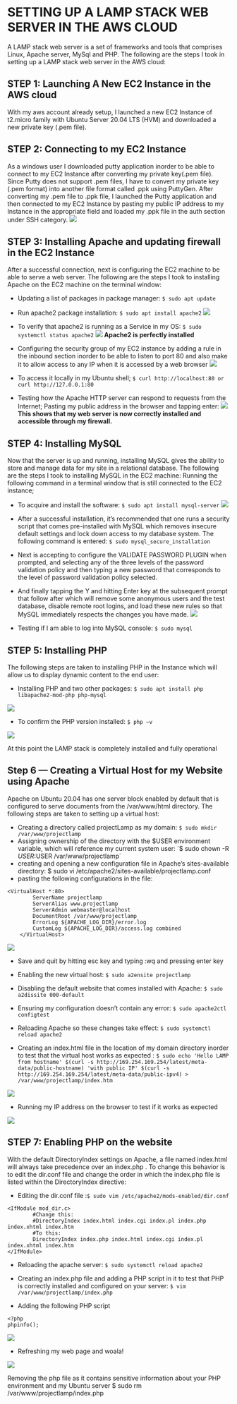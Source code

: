 # SETTING UP A LAMP STACK WEB SERVER IN THE AWS CLOUD

A LAMP stack web server is a set of frameworks and tools that comprises Linux, Apache server, MySql and PHP.
 The following are the steps I took in setting up a LAMP stack web server in the AWS cloud:
 
## STEP 1: Launching A New EC2 Instance in the AWS cloud

With my aws account already setup, I launched a new EC2 Instance of t2.micro family with Ubuntu Server 20.04 LTS (HVM) and downloaded a new private key (.pem file). 

## STEP 2: Connecting to my EC2 Instance

As a windows user I downloaded putty application inorder to be able to connect to my EC2 Instance after converting my private key(.pem file). Since Putty does not support .pem files, I have to convert my private key (.pem format) into another file format called .ppk using PuttyGen.
After converting my .pem file to .ppk file, I launched the Putty application and then connected to my EC2 Instance by pasting my public IP address to my Instance in the appropriate field and loaded my .ppk file in the auth section under SSH category. 
![](https://github.com/somex6/Darey.io-Projects/blob/main/img/lamp-images/connecting%20to%20ec2%20machine.png)

## STEP 3: Installing Apache and updating firewall in the EC2 Instance

After a successful connection, next is configuring the EC2 machine to be able to serve a web server. The following are the steps I took to installing Apache on the EC2 machine on the terminal window:
-	Updating a list of packages in package manager: `$ sudo apt update`
-	Run apache2 package installation: `$ sudo apt install apache2`
![](https://github.com/somex6/Darey.io-Projects/blob/main/img/lamp-images/installing%20apache2.png)
-	To verify that apache2 is running as a Service in my OS: `$ sudo systemctl status apache2`
![](https://github.com/somex6/Darey.io-Projects/blob/main/img/lamp-images/Apache2%20running%20perfectly.png)
 **Apache2 is perfectly installed**

- Configuring the security group of my EC2 instance by adding a rule in the inbound section inorder to be able to listen to port 80 and also make it to allow access to any IP when it is accessed by a web browser
![](https://github.com/somex6/Darey.io-Projects/blob/main/img/lamp-images/adding%20http%20rule.png)

- To access it locally in my Ubuntu shell; `$ curl http://localhost:80 or curl http://127.0.0.1:80`

- Testing how the Apache HTTP server can respond to requests from the Internet; Pasting my public address in the browser and tapping enter:
![](https://github.com/somex6/Darey.io-Projects/blob/main/img/lamp-images/Apache2%20working%20on%20browser.png)
**This shows that my web server is now correctly installed and accessible through my firewall.**

## STEP 4: Installing MySQL

Now that the server is up and running, installing MySQL gives the ability to store and manage data for my site in a relational database. The following are the steps I took to installing MySQL in the EC2 machine:
Running the following command in a terminal window that is still connected to the EC2 instance;
-	To acquire and install the software: `$ sudo apt install mysql-server`
![](https://github.com/somex6/Darey.io-Projects/blob/main/img/lamp-images/installing%20mysql%20server.png)

- After a successful installation,  it’s recommended that one runs a security script that comes pre-installed with MySQL which removes insecure default settings and lock down access to my database system. The following command is entered:
`$ sudo mysql_secure_installation`
- Next is accepting to configure the VALIDATE PASSWORD PLUGIN when prompted, and selecting any of the three levels of the password validation policy and then typing a new password that corresponds to the level of password validation policy selected.
- And finally tapping the Y and hitting Enter key at the subsequent prompt that follow after which will remove some anonymous users and the test database, disable remote root logins, and load these new rules so that MySQL immediately respects the changes you have made.
![](https://github.com/somex6/Darey.io-Projects/blob/main/img/lamp-images/mysql%20secure%20installation.png)

-	Testing if I am able to log into MySQL console: `$ sudo mysql`

## STEP 5: Installing PHP

The following steps are taken to installing PHP in the Instance which will allow us to display dynamic content to the end user:

-	Installing PHP and two other packages: `$ sudo apt install php libapache2-mod-php php-mysql`

![](https://github.com/somex6/Darey.io-Projects/blob/main/img/lamp-images/installing%20php.png)

-	To confirm the PHP version installed: `$ php –v`

![](https://github.com/somex6/Darey.io-Projects/blob/main/img/lamp-images/php%20installed%20perfectly.png)

At this point the LAMP stack is completely installed and fully operational

## Step 6 — Creating a Virtual Host for my Website using Apache

Apache on Ubuntu 20.04 has one server block enabled by default that is configured to serve documents from the /var/www/html directory. The following steps are taken to setting up a virtual host:
-	Creating a directory called projectLamp as my domain: `$ sudo mkdir /var/www/projectlamp`
-	Assigning ownership of the directory with the $USER environment variable, which will reference my current system user: `$ sudo chown -R $USER:$USER /var/www/projectlamp`
-	creating and opening a new configuration file in Apache’s sites-available directory: $ sudo vi /etc/apache2/sites-available/projectlamp.conf
-	pasting the following configurations in the file: 
```
<VirtualHost *:80>
	    ServerName projectlamp
	    ServerAlias www.projectlamp 
	    ServerAdmin webmaster@localhost
	    DocumentRoot /var/www/projectlamp
	    ErrorLog ${APACHE_LOG_DIR}/error.log
	    CustomLog ${APACHE_LOG_DIR}/access.log combined
	</VirtualHost>
 ```
 ![](https://github.com/somex6/Darey.io-Projects/blob/main/img/lamp-images/configuring%20virtual%20host.png)
 
 - Save and quit by hitting esc key and typing :wq and pressing enter key
 

-	Enabling the new virtual host: `$ sudo a2ensite projectlamp`
-	Disabling the default website that comes installed with Apache: `$ sudo a2dissite 000-default`
-	Ensuring my configuration doesn’t contain any error: `$ sudo apache2ctl configtest`
-	Reloading Apache so these changes take effect: `$ sudo systemctl reload apache2`
-	Creating an index.html file in the location of my domain directory inorder to test that the virtual host works as expected : `$ sudo echo 'Hello LAMP from hostname' $(curl -s http://169.254.169.254/latest/meta-data/public-hostname) 'with public IP' $(curl -s http://169.254.169.254/latest/meta-data/public-ipv4) > /var/www/projectlamp/index.htm`

![](https://github.com/somex6/Darey.io-Projects/blob/main/img/lamp-images/enabling%20the%20new%20config.png)

-	Running my IP address on the browser to test if it works as expected

![](https://github.com/somex6/Darey.io-Projects/blob/main/img/lamp-images/new%20virtual%20host%20working%20on%20browser.png)

## STEP 7: Enabling PHP on the website

With the default DirectoryIndex settings on Apache, a file named index.html will always take precedence over an index.php . To change this behavior is to edit the dir.conf file and change the order in which the index.php file is listed within the DirectoryIndex directive:
- Editing the dir.conf file :`$ sudo vim /etc/apache2/mods-enabled/dir.conf`
```
<IfModule mod_dir.c>
        #Change this:
        #DirectoryIndex index.html index.cgi index.pl index.php index.xhtml index.htm
        #To this:
        DirectoryIndex index.php index.html index.cgi index.pl index.xhtml index.htm
</IfModule>
```
- Reloading the apache server: `$ sudo systemctl reload apache2`

- Creating an index.php file and adding a PHP script in it to test that PHP is correctly installed and configured on your server: `$ vim /var/www/projectlamp/index.php`

- Adding the following PHP script
 ```
 <?php
phpinfo();
```
![](https://github.com/somex6/Darey.io-Projects/blob/main/img/lamp-images/editing%20the%20dir%20file.png)

- Refreshing my web page and woala!

![](https://github.com/somex6/Darey.io-Projects/blob/main/img/lamp-images/php%20working%20on%20browser.png)

Removing the php file as it contains sensitive information about your PHP environment and my Ubuntu server
$ sudo rm /var/www/projectlamp/index.php
